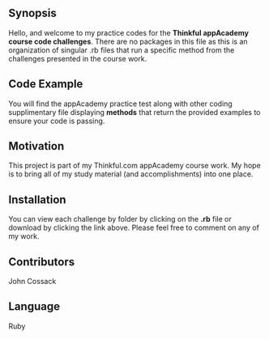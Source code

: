 ## Synopsis

Hello, and welcome to my practice codes for the  **Thinkful appAcademy course code challenges**. There are no packages in this file as this is an organization of singular .rb files that run a specific method from the challenges presented in the course work.

## Code Example

You will find the appAcademy practice test along with other coding supplimentary file displaying **methods** that return the provided examples to ensure your code is passing.

## Motivation

This project is part of my Thinkful.com appAcademy course work. My hope is to bring all of my study material (and accomplishments) into one place. 

## Installation

You can view each challenge by folder by clicking on the **.rb** file or download by clicking the link above. Please feel free to comment on any of my work.

## Contributors

John Cossack 

## Language

Ruby

